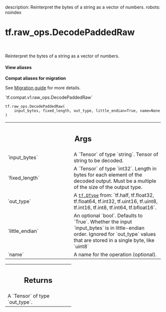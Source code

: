 description: Reinterpret the bytes of a string as a vector of numbers.
robots: noindex

# tf.raw_ops.DecodePaddedRaw

<!-- Insert buttons and diff -->

<table class="tfo-notebook-buttons tfo-api nocontent" align="left">

</table>



Reinterpret the bytes of a string as a vector of numbers.


<section class="expandable">
  <h4 class="showalways">View aliases</h4>
  <p>
<b>Compat aliases for migration</b>
<p>See
<a href="https://www.tensorflow.org/guide/migrate">Migration guide</a> for
more details.</p>
<p>`tf.compat.v1.raw_ops.DecodePaddedRaw`</p>
</p>
</section>

<pre class="devsite-click-to-copy prettyprint lang-py tfo-signature-link">
<code>tf.raw_ops.DecodePaddedRaw(
    input_bytes, fixed_length, out_type, little_endian=True, name=None
)
</code></pre>



<!-- Placeholder for "Used in" -->


<!-- Tabular view -->
 <table class="responsive fixed orange">
<colgroup><col width="214px"><col></colgroup>
<tr><th colspan="2"><h2 class="add-link">Args</h2></th></tr>

<tr>
<td>
`input_bytes`<a id="input_bytes"></a>
</td>
<td>
A `Tensor` of type `string`. Tensor of string to be decoded.
</td>
</tr><tr>
<td>
`fixed_length`<a id="fixed_length"></a>
</td>
<td>
A `Tensor` of type `int32`.
Length in bytes for each element of the decoded output. Must be a multiple
of the size of the output type.
</td>
</tr><tr>
<td>
`out_type`<a id="out_type"></a>
</td>
<td>
A <a href="../../tf/dtypes/DType.md"><code>tf.DType</code></a> from: `tf.half, tf.float32, tf.float64, tf.int32, tf.uint16, tf.uint8, tf.int16, tf.int8, tf.int64, tf.bfloat16`.
</td>
</tr><tr>
<td>
`little_endian`<a id="little_endian"></a>
</td>
<td>
An optional `bool`. Defaults to `True`.
Whether the input `input_bytes` is in little-endian order. Ignored for
`out_type` values that are stored in a single byte, like `uint8`
</td>
</tr><tr>
<td>
`name`<a id="name"></a>
</td>
<td>
A name for the operation (optional).
</td>
</tr>
</table>



<!-- Tabular view -->
 <table class="responsive fixed orange">
<colgroup><col width="214px"><col></colgroup>
<tr><th colspan="2"><h2 class="add-link">Returns</h2></th></tr>
<tr class="alt">
<td colspan="2">
A `Tensor` of type `out_type`.
</td>
</tr>

</table>

